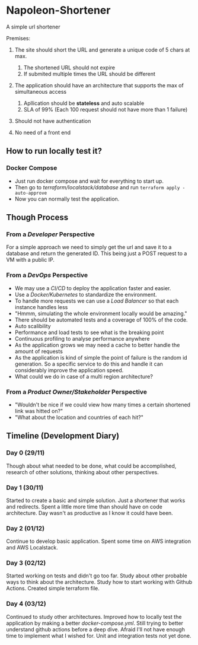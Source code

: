 # Napoleon-Shortener
A simple url shortener

Premises:
1. The site should short the URL and generate a unique code of 5 chars at max.
   1. The shortened URL should not expire
   2. If submited multiple times the URL should be different

2. The application should have an architecture that supports the max of simultaneous access
   1. Apllication should be **stateless** and auto scalable 
   2. SLA of 99% (Each 100 request should not have more than 1 failure)
3. Should not have authentication
4. No need of a front end

## How to run locally test it?

### Docker Compose
- Just run docker compose and wait for everything to start up.
- Then go to _terraform/localstack/database_ and run `terraform apply -auto-approve`
- Now you can normally test the application.

## Though Process

### From a _Developer_ Perspective
For a simple approach we need to simply get the url and save it to a database and
return the generated ID. This being just a POST request to a VM with
a public IP.

### From a _DevOps_ Perspective
- We may use a _CI/CD_ to deploy the application faster and easier.
- Use a _Docker/Kubernetes_ to standardize the environment.
- To handle more requests we can use a _Load Balancer_ so that each instance handles
less
- "Hmmm, simulating the whole environment locally would be amazing."
- There should be automated tests and a coverage of 100% of the code.
- Auto scalibility
- Performance and load tests to see what is the breaking point
- Continuous profiling to analyse performance anywhere 
- As the application grows we may need a cache to better handle the amount of requests
- As the application is kind of simple the point of failure is the random id generation. 
So a specific service to do this and handle it can considerably improve the application speed.
- What could we do in case of a multi region architecture?


### From a _Product Owner/Stakeholder_ Perspective
- "Wouldn't be nice if we could view how many times a certain shortened link was hitted
on?"
- "What about the location and countries of each hit?"


## Timeline (Development Diary)

### Day 0 (29/11)
Though about what needed to be done, what could be accomplished, research of other solutions,
thinking about other perspectives.

### Day 1 (30/11)
Started to create a basic and simple solution. Just a shortener that works and redirects. Spent a little more
time than should have on code architecture. Day wasn't as productive  as I know it could have been.

### Day 2 (01/12)
Continue to develop basic application. Spent some time on AWS integration and AWS Localstack.

### Day 3 (02/12)
Started working on tests and didn't go too far. Study about other probable ways to think about
the architecture. Study how to start working with Github Actions. Created simple terraform file.

### Day 4 (03/12)
Continued to study other architectures. Improved how to locally test the application by making a 
better _docker-compose.yml_. Still trying to better understand github actions before a deep dive.
Afraid I'll not have enough time to implement what I wished for. Unit and integration tests not yet done.
